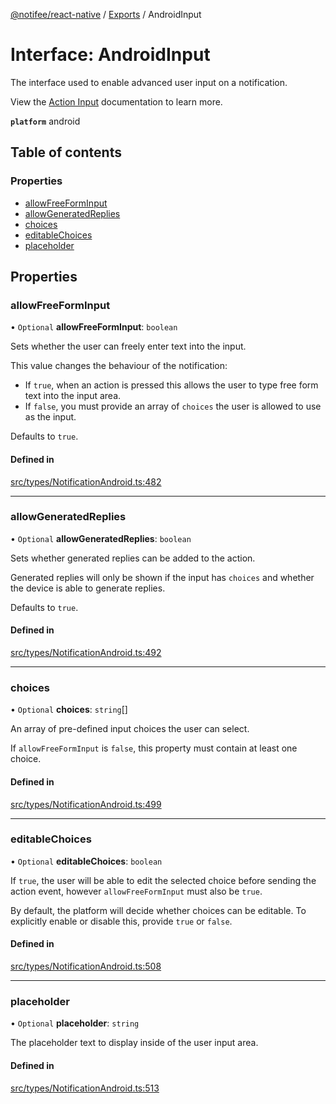 [@notifee/react-native](../README.md) / [Exports](../modules.md) / AndroidInput

# Interface: AndroidInput

The interface used to enable advanced user input on a notification.

View the [Action Input](/react-native/docs/android/interaction#action-input) documentation to learn more.

**`platform`** android

## Table of contents

### Properties

- [allowFreeFormInput](AndroidInput.md#allowfreeforminput)
- [allowGeneratedReplies](AndroidInput.md#allowgeneratedreplies)
- [choices](AndroidInput.md#choices)
- [editableChoices](AndroidInput.md#editablechoices)
- [placeholder](AndroidInput.md#placeholder)

## Properties

### allowFreeFormInput

• `Optional` **allowFreeFormInput**: `boolean`

Sets whether the user can freely enter text into the input.

This value changes the behaviour of the notification:

- If `true`, when an action is pressed this allows the user to type free form text into the input area.
- If `false`, you must provide an array of `choices` the user is allowed to use as the input.

Defaults to `true`.

#### Defined in

[src/types/NotificationAndroid.ts:482](https://github.com/cabljac/react-native-notifee/blob/4d792c9/src/types/NotificationAndroid.ts#L482)

___

### allowGeneratedReplies

• `Optional` **allowGeneratedReplies**: `boolean`

Sets whether generated replies can be added to the action.

Generated replies will only be shown if the input has `choices` and whether the device
is able to generate replies.

Defaults to `true`.

#### Defined in

[src/types/NotificationAndroid.ts:492](https://github.com/cabljac/react-native-notifee/blob/4d792c9/src/types/NotificationAndroid.ts#L492)

___

### choices

• `Optional` **choices**: `string`[]

An array of pre-defined input choices the user can select.

If `allowFreeFormInput` is `false`, this property must contain at least one choice.

#### Defined in

[src/types/NotificationAndroid.ts:499](https://github.com/cabljac/react-native-notifee/blob/4d792c9/src/types/NotificationAndroid.ts#L499)

___

### editableChoices

• `Optional` **editableChoices**: `boolean`

If `true`, the user will be able to edit the selected choice before sending the action event, however
`allowFreeFormInput` must also be `true`.

By default, the platform will decide whether choices can be editable. To explicitly enable or disable
this, provide `true` or `false`.

#### Defined in

[src/types/NotificationAndroid.ts:508](https://github.com/cabljac/react-native-notifee/blob/4d792c9/src/types/NotificationAndroid.ts#L508)

___

### placeholder

• `Optional` **placeholder**: `string`

The placeholder text to display inside of the user input area.

#### Defined in

[src/types/NotificationAndroid.ts:513](https://github.com/cabljac/react-native-notifee/blob/4d792c9/src/types/NotificationAndroid.ts#L513)

